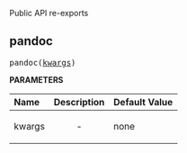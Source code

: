 <!-- Generated with Stardoc: http://skydoc.bazel.build -->

Public API re-exports

<a id="pandoc"></a>

## pandoc

<pre>
pandoc(<a href="#pandoc-kwargs">kwargs</a>)
</pre>



**PARAMETERS**


| Name  | Description | Default Value |
| :------------- | :------------- | :------------- |
| <a id="pandoc-kwargs"></a>kwargs |  <p align="center"> - </p>   |  none |


